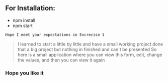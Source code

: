 
## For Installation:

- npm install
- npm start

```
Hope I meet your expectations in Excrecise 1

```


> I learned to start a little by little and have a small working project done that a big project but nothing in finished and can't be presented
>So here is a small application where you can view this form, edit, change the values, and then you can  view it again

### Hope you like it
